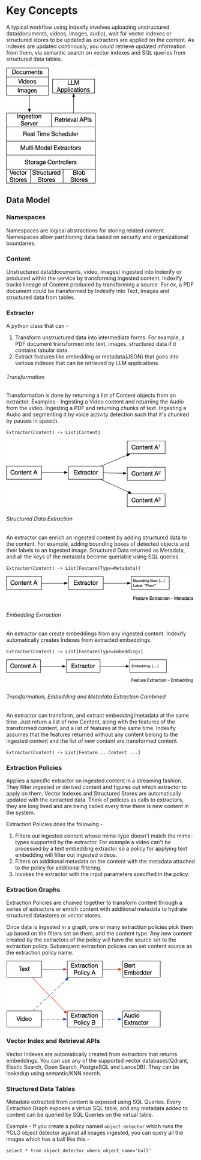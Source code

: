# Key Concepts

A typical workflow using Indexify involves uploading unstructured data(documents, videos, images, audio), wait for vector indexes or structured stores to be updated as extractors are applied on the content. As indexes are updated continously, you could retrieve updated information from them, via semantic search on vector indexes and SQL queries from structured data tables.

![Block Diagram](images/key_concepts_block_diagram.png)

## Data Model

### Namespaces
Namespaces are logical abstractions for storing related content. Namespaces allow partitioning data based on security and organizational boundaries.

### Content
Unstructured data(documents, video, images) ingested into Indexify or produced within the service by transforming ingested content. Indexify tracks lineage of Content produced by transforming a source. For ex, a PDF document could be transformed by Indexify into Text, Images and structured data from tables.

### Extractor
A python class that can -

1. Transform unstructured data into intermediate forms. For example, a PDF document transformed into text, images, structured data if it contains tabular data.
2. Extract features like embedding or metadata(JSON) that goes into various indexes that can be retrieved by LLM applications.

###### Transformation
Transformation is done by returning a list of Content objects from an extractor. Examples - Ingesting a Video content and returning the Audio from the video. Ingesting a PDF and returning chunks of text. Ingesting a Audio and segmenting it by voice activity detection such that it's chunked by pauses in speech. 

```
Extractor(Content) -> List[Content]
```

![Content Transformation](images/key_concepts_transform.png)

###### Structured Data Extraction
An extractor can enrich an ingested content by adding structured data to the content. For example, adding bounding boxes of detected objects and their labels to an ingested image. Structured Data returned as Metadata, and all the keys of the metadata become queriable using SQL queries.

```
Extractor(Content) -> List[Feature(Type=Metadata)]
```

![Feature Extraction](images/key_concepts_feature_extraction.png)

###### Embedding Extraction
An extractor can create embeddings from any ingested content. Indexify automatically creates Indexes from extracted embeddings. 
```
Extractor(Content) -> List[Feature(Type=Embedding)]
```

![Embedding Extraction](images/key_concepts_embeddings.png)

###### Transformation, Embedding and Metadata Extraction Combined
An extractor can transform, and extract embedding/metadata at the same time. Just return a list of new Content, along with the features of the transformed content, and a list of features at the same time. Indexify assumes that the features returned without any content belong to the ingested content and the list of new content are transformed content.
```
Extractor(Content) -> List[Feature... Content ...]
```

### Extraction Policies
Applies a specific extractor on ingested content in a streaming fashion. They filter ingested or derived content and figures out which extractor to apply on them. Vector Indexes and Structured Stores are automatically updated with the extracted data. Think of policies as calls to extractors, they are long lived and are being called every time there is new content in the system.

Extraction Policies does the following -

1. Filters out ingested content whose mime-type doesn't match the mime-types supported by the extractor. For example a video can't be processed by a text embedding extractor so a policy for applying text embedding will filter out ingested videos.
2. Filters on additional metadata on the content with the metadata attached to the policy for additional filtering.
3. Invokes the extractor with the input parameters specified in the policy.

### Extraction Graphs
Extraction Policies are chained together to transform content through a series of extractors or enrich content with additional metadata to hydrate structured datastores or vector stores.

Once data is ingested in a graph, one or many extraction policies pick them up based on the filters set on them, and the content type. Any new content created by the extractors of the policy will have the source set to the extraction policy. Subsequent extraction policies can set content source as the extraction policy name.


![Extraction Policy](images/key_concepts_extraction_policy.png)

### Vector Index and Retrieval APIs
Vector Indexes are automatically created from extractors that returns embeddings. You can use any of the supported vector databases(Qdrant, Elastic Search, Open Search, PostgreSQL and LanceDB). They can be lookedup using semantic/KNN search. 

### Structured Data Tables
Metadata extracted from content is exposed using SQL Queries. Every Extraction Graph exposes a virtual SQL table, and any metadata added to content can be queried by SQL Queries on the virtual table.

Example - If you create a policy named `object_detector` which runs the YOLO object detector against all images ingested, you can query all the images which has a ball like this -

```
select * from object_detector where object_name='ball'
```